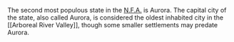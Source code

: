 The second most populous state in the [N.F.A.](Northern%20Forest%20Alliance.md) is Aurora. The capital city of the state, also called Aurora, is considered the oldest inhabited city in the [[Arboreal River Valley]], though some smaller settlements may predate Aurora.